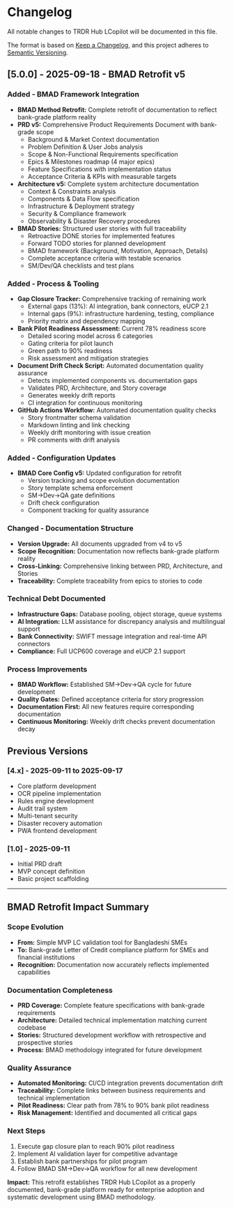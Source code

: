 # Changelog

All notable changes to TRDR Hub LCopilot will be documented in this file.

The format is based on [Keep a Changelog](https://keepachangelog.com/en/1.0.0/),
and this project adheres to [Semantic Versioning](https://semver.org/spec/v2.0.0.html).

## [5.0.0] - 2025-09-18 - BMAD Retrofit v5

### Added - BMAD Framework Integration
- **BMAD Method Retrofit:** Complete retrofit of documentation to reflect bank-grade platform reality
- **PRD v5:** Comprehensive Product Requirements Document with bank-grade scope
  - Background & Market Context documentation
  - Problem Definition & User Jobs analysis
  - Scope & Non-Functional Requirements specification
  - Epics & Milestones roadmap (4 major epics)
  - Feature Specifications with implementation status
  - Acceptance Criteria & KPIs with measurable targets
- **Architecture v5:** Complete system architecture documentation
  - Context & Constraints analysis
  - Components & Data Flow specification
  - Infrastructure & Deployment strategy
  - Security & Compliance framework
  - Observability & Disaster Recovery procedures
- **BMAD Stories:** Structured user stories with full traceability
  - Retroactive DONE stories for implemented features
  - Forward TODO stories for planned development
  - BMAD framework (Background, Motivation, Approach, Details)
  - Complete acceptance criteria with testable scenarios
  - SM/Dev/QA checklists and test plans

### Added - Process & Tooling
- **Gap Closure Tracker:** Comprehensive tracking of remaining work
  - External gaps (13%): AI integration, bank connectors, eUCP 2.1
  - Internal gaps (9%): infrastructure hardening, testing, compliance
  - Priority matrix and dependency mapping
- **Bank Pilot Readiness Assessment:** Current 78% readiness score
  - Detailed scoring model across 6 categories
  - Gating criteria for pilot launch
  - Green path to 90% readiness
  - Risk assessment and mitigation strategies
- **Document Drift Check Script:** Automated documentation quality assurance
  - Detects implemented components vs. documentation gaps
  - Validates PRD, Architecture, and Story coverage
  - Generates weekly drift reports
  - CI integration for continuous monitoring
- **GitHub Actions Workflow:** Automated documentation quality checks
  - Story frontmatter schema validation
  - Markdown linting and link checking
  - Weekly drift monitoring with issue creation
  - PR comments with drift analysis

### Added - Configuration Updates
- **BMAD Core Config v5:** Updated configuration for retrofit
  - Version tracking and scope evolution documentation
  - Story template schema enforcement
  - SM→Dev→QA gate definitions
  - Drift check configuration
  - Component tracking for quality assurance

### Changed - Documentation Structure
- **Version Upgrade:** All documents upgraded from v4 to v5
- **Scope Recognition:** Documentation now reflects bank-grade platform reality
- **Cross-Linking:** Comprehensive linking between PRD, Architecture, and Stories
- **Traceability:** Complete traceability from epics to stories to code

### Technical Debt Documented
- **Infrastructure Gaps:** Database pooling, object storage, queue systems
- **AI Integration:** LLM assistance for discrepancy analysis and multilingual support
- **Bank Connectivity:** SWIFT message integration and real-time API connectors
- **Compliance:** Full UCP600 coverage and eUCP 2.1 support

### Process Improvements
- **BMAD Workflow:** Established SM→Dev→QA cycle for future development
- **Quality Gates:** Defined acceptance criteria for story progression
- **Documentation First:** All new features require corresponding documentation
- **Continuous Monitoring:** Weekly drift checks prevent documentation decay

## Previous Versions

### [4.x] - 2025-09-11 to 2025-09-17
- Core platform development
- OCR pipeline implementation
- Rules engine development
- Audit trail system
- Multi-tenant security
- Disaster recovery automation
- PWA frontend development

### [1.0] - 2025-09-11
- Initial PRD draft
- MVP concept definition
- Basic project scaffolding

---

## BMAD Retrofit Impact Summary

### Scope Evolution
- **From:** Simple MVP LC validation tool for Bangladeshi SMEs
- **To:** Bank-grade Letter of Credit compliance platform for SMEs and financial institutions
- **Recognition:** Documentation now accurately reflects implemented capabilities

### Documentation Completeness
- **PRD Coverage:** Complete feature specifications with bank-grade requirements
- **Architecture:** Detailed technical implementation matching current codebase
- **Stories:** Structured development workflow with retrospective and prospective stories
- **Process:** BMAD methodology integrated for future development

### Quality Assurance
- **Automated Monitoring:** CI/CD integration prevents documentation drift
- **Traceability:** Complete links between business requirements and technical implementation
- **Pilot Readiness:** Clear path from 78% to 90% bank pilot readiness
- **Risk Management:** Identified and documented all critical gaps

### Next Steps
1. Execute gap closure plan to reach 90% pilot readiness
2. Implement AI validation layer for competitive advantage
3. Establish bank partnerships for pilot program
4. Follow BMAD SM→Dev→QA workflow for all new development

**Impact:** This retrofit establishes TRDR Hub LCopilot as a properly documented, bank-grade platform ready for enterprise adoption and systematic development using BMAD methodology.